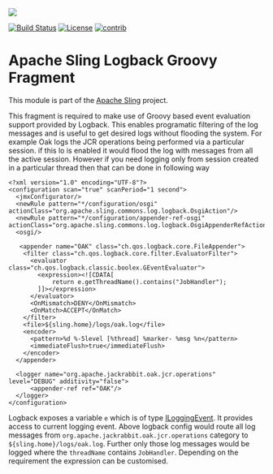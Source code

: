 [<img src="http://sling.apache.org/res/logos/sling.png"/>](http://sling.apache.org)

 [![Build Status](https://builds.apache.org/buildStatus/icon?job=sling-org-apache-sling-extensions-logback-groovy-fragment-1.8)](https://builds.apache.org/view/S-Z/view/Sling/job/sling-org-apache-sling-extensions-logback-groovy-fragment-1.8) [![License](https://img.shields.io/badge/License-Apache%202.0-blue.svg)](https://www.apache.org/licenses/LICENSE-2.0)&#32;[![contrib](http://sling.apache.org/badges/status-contrib.svg)](https://github.com/apache/sling-aggregator/blob/master/docs/status/contrib.md)

# Apache Sling Logback Groovy Fragment

This module is part of the [Apache Sling](https://sling.apache.org) project.

This fragment is required to make use of Groovy based event evaluation support 
provided by Logback. This enables programatic filtering of the log messages and
is useful to get desired logs without flooding the system. For example Oak
logs the JCR operations being performed via a particular session. if this lo is 
enabled it would flood the log with messages from all the active session. However
if you need logging only from session created in a particular thread then that 
can be done in following way

    <?xml version="1.0" encoding="UTF-8"?>
    <configuration scan="true" scanPeriod="1 second">
      <jmxConfigurator/>
      <newRule pattern="*/configuration/osgi" actionClass="org.apache.sling.commons.log.logback.OsgiAction"/>
      <newRule pattern="*/configuration/appender-ref-osgi" actionClass="org.apache.sling.commons.log.logback.OsgiAppenderRefAction"/>
      <osgi/>
    
       <appender name="OAK" class="ch.qos.logback.core.FileAppender">
        <filter class="ch.qos.logback.core.filter.EvaluatorFilter">      
          <evaluator class="ch.qos.logback.classic.boolex.GEventEvaluator"> 
            <expression><![CDATA[
                return e.getThreadName().contains("JobHandler");
            ]]></expression>
          </evaluator>
          <OnMismatch>DENY</OnMismatch>
          <OnMatch>ACCEPT</OnMatch>
        </filter>
        <file>${sling.home}/logs/oak.log</file>
        <encoder>
          <pattern>%d %-5level [%thread] %marker- %msg %n</pattern> 
          <immediateFlush>true</immediateFlush>
        </encoder>
      </appender>
    
      <logger name="org.apache.jackrabbit.oak.jcr.operations" level="DEBUG" additivity="false">
          <appender-ref ref="OAK"/>
      </logger>
    </configuration>
    
Logback exposes a variable `e` which is of type [ILoggingEvent][1]. It provides access to current logging
event. Above logback config would route all log messages from `org.apache.jackrabbit.oak.jcr.operations`
category to `${sling.home}/logs/oak.log`. Further only those log messages would be logged
where the `threadName` contains `JobHandler`. Depending on the requirement the expression can
be customised.

[1]: http://logback.qos.ch/apidocs/ch/qos/logback/classic/spi/ILoggingEvent.html
